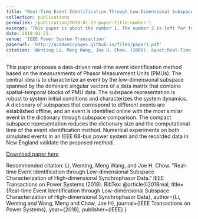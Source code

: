 ```yaml
---
title: "Real-Time Event Identification Through Low-Dimensional Subspace Characterization of High-Dimensional Synchrophasor Data"
collection: publications
permalink: /publication/2018-01-23-paper-title-number-1
excerpt: 'This paper is about the number 1. The number 2 is left for future work.'
date: 2018-01-23.
venue: 'IEEE Power System Transaction'
paperurl: 'http://academicpages.github.io/files/paper1.pdf'
citation: 'Wenting Li, Meng Wang, Joe H. Chow. (2009). &quot;Real-Time Event Identification Through Low-Dimensional Subspace Characterization of High-Dimensional Synchrophasor Data; <i>IEEE Power System Transaction </i>. 1(1).'
---
```

This paper proposes a data-driven real-time event identification method based on the measurements of Phasor Measurement Units (PMUs). The central idea is to characterize an event by the low-dimensional subspace spanned by the dominant singular vectors of a data matrix that contains spatial–temporal blocks of PMU data. The subspace representation is robust to system initial conditions and characterizes the system dynamics. A dictionary of subspaces that correspond to different events are established offline, and an event is identified online with the most similar event in the dictionary through subspace comparison. The compact subspace representation reduces the dictionary size and the computational time of the event identification method. Numerical experiments on both simulated events in an IEEE 68-bus power system and the recorded data in New England validate the proposed method.

[Download paper here](http://academicpages.github.io/files/paper1.pdf)

Recommended citation: Li, Wenting, Meng Wang, and Joe H. Chow. "Real-time Event Identification through Low-dimensional Subspace Characterization of High-dimensional Synchrophasor Data." IEEE Transactions on Power Systems (2018).
BibTex:
@article{li2018real,
  title={Real-time Event Identification through Low-dimensional Subspace Characterization of High-dimensional Synchrophasor Data},
  author={Li, Wenting and Wang, Meng and Chow, Joe H},
  journal={IEEE Transactions on Power Systems},
  year={2018},
  publisher={IEEE}
}
